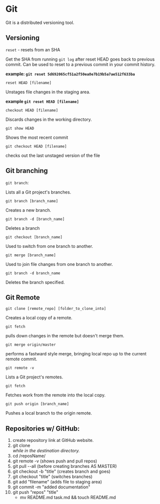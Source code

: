 # Git

Git is a distributed versioning tool.


## Versioning

`reset` - resets from an SHA
	
Get the SHA from running `git log` after reset HEAD goes back to previous commit. Can be used to reset to a previous commit in your commit history.

**example: `git reset 5d692065cf51a2f50ea8e7b19b5a7ae512f633ba`**
	
`reset HEAD [filename]`

Unstages file changes in the staging area.
	
**example `git reset HEAD [filename]`**

`checkout HEAD [filename]`

Discards changes in the working directory.
	
`git show HEAD`

Shows the most recent commit
	
`git checkout HEAD [filename]`

checks out the last unstaged version of the file


## Git branching

`git branch`:
 
Lists all a Git project's branches.

`git branch [branch_name]`

Creates a new branch.

`git branch -d [branch_name]`

Deletes a branch

`git checkout [branch_name]`
	
Used to switch from one branch to another.

`git merge [branch_name]` 

Used to join file changes from one branch to another.

`git branch -d branch_name` 

Deletes the branch specified.
	

## Git Remote

`git clone [remote_repo] [folder_to_clone_into]`

Creates a local copy of a remote.

`git fetch`

pulls down changes in the remote but doesn't merge them.
	
`git merge origin/master`
	
performs a fastward style merge, bringing local repo up to the current remote commit.
	
`git remote -v`

Lists a Git project's remotes.

`git fetch` 

Fetches work from the remote into the local copy.

`git push origin [branch_name]`

Pushes a local branch to the origin remote.


## Repositories w/ GitHub:

1. create repository link at GitHub website.
2. git clone <address> while in the destination directory.
3. cd /reposName/
4. git remote -v (shows push and pull repos)
5. git pull --all (before creating branches AS MASTER)
6. git checkout -b "title" (creates branch and goes)
7. git checkout "title" (switches branches)
8. git add "filename" (adds file to staging area)
9. git commit -m "added documentation"
10. git push "repos" "title"
	* mv README.md task.md && touch README.md


